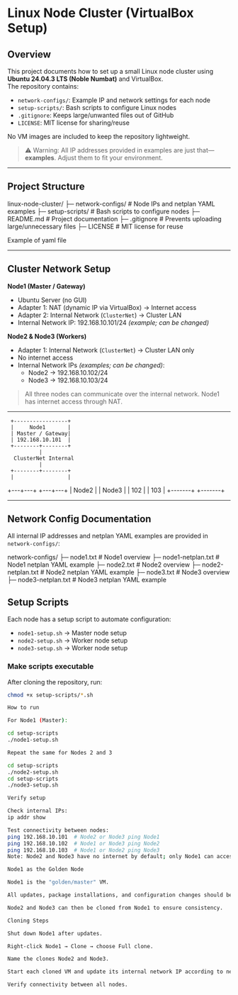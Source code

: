 # Linux Node Cluster (VirtualBox Setup)

## Overview
This project documents how to set up a small Linux node cluster using **Ubuntu 24.04.3 LTS (Noble Numbat)** and VirtualBox.  
The repository contains:

- `network-configs/`: Example IP and network settings for each node  
- `setup-scripts/`: Bash scripts to configure Linux nodes  
- `.gitignore`: Keeps large/unwanted files out of GitHub  
- `LICENSE`: MIT license for sharing/reuse  

No VM images are included to keep the repository lightweight.  

> ⚠️ Warning: All IP addresses provided in examples are just that—**examples**. Adjust them to fit your environment.

---

## Project Structure

linux-node-cluster/
├─ network-configs/ # Node IPs and netplan YAML examples
├─ setup-scripts/ # Bash scripts to configure nodes
├─ README.md # Project documentation
├─ .gitignore # Prevents uploading large/unnecessary files
├─ LICENSE # MIT license for reuse

Example of yaml file


---

## Cluster Network Setup

**Node1 (Master / Gateway)**  
- Ubuntu Server (no GUI)  
- Adapter 1: NAT (dynamic IP via VirtualBox) → Internet access  
- Adapter 2: Internal Network (`ClusterNet`) → Cluster LAN  
- Internal Network IP: 192.168.10.101/24 *(example; can be changed)*  

**Node2 & Node3 (Workers)**  
- Adapter 1: Internal Network (`ClusterNet`) → Cluster LAN only  
- No internet access  
- Internal Network IPs *(examples; can be changed)*:  
  - Node2 → 192.168.10.102/24  
  - Node3 → 192.168.10.103/24  

> All three nodes can communicate over the internal network. Node1 has internet access through NAT.

---

     +-----------------+
     |     Node1       |
     | Master / Gateway|
     | 192.168.10.101  |
     +--------+--------+
              |
      ClusterNet Internal
              |
     +--------+--------+
     |                 |
 +---+---+         +---+---+
 | Node2 |         | Node3 |
 | 102   |         | 103   |
 +-------+         +-------+


---

## Network Config Documentation

All internal IP addresses and netplan YAML examples are provided in `network-configs/`:

network-configs/
├─ node1.txt # Node1 overview
├─ node1-netplan.txt # Node1 netplan YAML example
├─ node2.txt # Node2 overview
├─ node2-netplan.txt # Node2 netplan YAML example
├─ node3.txt # Node3 overview
├─ node3-netplan.txt # Node3 netplan YAML example

## Setup Scripts

Each node has a setup script to automate configuration:

- `node1-setup.sh` → Master node setup  
- `node2-setup.sh` → Worker node setup  
- `node3-setup.sh` → Worker node setup  

### Make scripts executable

After cloning the repository, run:

```bash
chmod +x setup-scripts/*.sh

How to run

For Node1 (Master): 

cd setup-scripts
./node1-setup.sh

Repeat the same for Nodes 2 and 3

cd setup-scripts
./node2-setup.sh
cd setup-scripts
./node3-setup.sh

Verify setup

Check internal IPs:
ip addr show

Test connectivity between nodes:
ping 192.168.10.101  # Node2 or Node3 ping Node1
ping 192.168.10.102  # Node1 or Node3 ping Node2
ping 192.168.10.103  # Node1 or Node2 ping Node3
Note: Node2 and Node3 have no internet by default; only Node1 can access NAT.

Node1 as the Golden Node

Node1 is the "golden/master" VM.

All updates, package installations, and configuration changes should be applied here first.

Node2 and Node3 can then be cloned from Node1 to ensure consistency.

Cloning Steps

Shut down Node1 after updates.

Right-click Node1 → Clone → choose Full clone.

Name the clones Node2 and Node3.

Start each cloned VM and update its internal network IP according to network-configs/.

Verify connectivity between all nodes.
